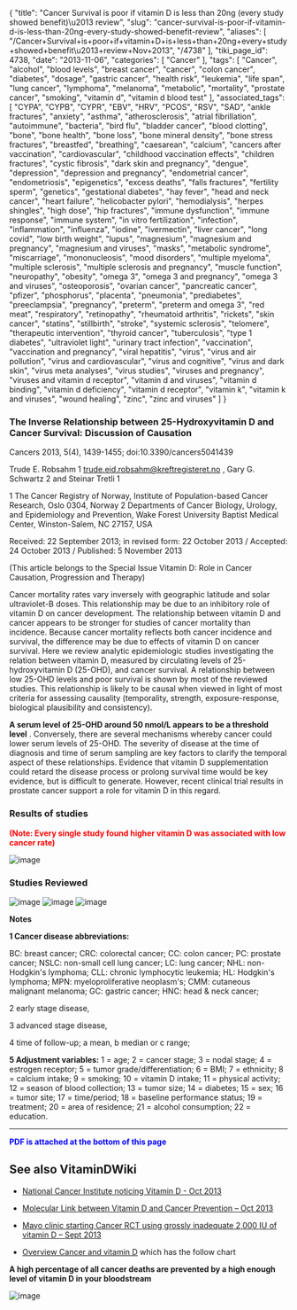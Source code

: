 {
    "title": "Cancer Survival is poor if vitamin D is less than 20ng (every study showed benefit)\u2013 review",
    "slug": "cancer-survival-is-poor-if-vitamin-d-is-less-than-20ng-every-study-showed-benefit-review",
    "aliases": [
        "/Cancer+Survival+is+poor+if+vitamin+D+is+less+than+20ng+every+study+showed+benefit\u2013+review+Nov+2013",
        "/4738"
    ],
    "tiki_page_id": 4738,
    "date": "2013-11-06",
    "categories": [
        "Cancer"
    ],
    "tags": [
        "Cancer",
        "alcohol",
        "blood levels",
        "breast cancer",
        "cancer",
        "colon cancer",
        "diabetes",
        "dosage",
        "gastric cancer",
        "health risk",
        "leukemia",
        "life span",
        "lung cancer",
        "lymphoma",
        "melanoma",
        "metabolic",
        "mortality",
        "prostate cancer",
        "smoking",
        "vitamin d",
        "vitamin d blood test"
    ],
    "associated_tags": [
        "CYPA",
        "CYPB",
        "CYPR",
        "EBV",
        "HRV",
        "PCOS",
        "RSV",
        "SAD",
        "ankle fractures",
        "anxiety",
        "asthma",
        "atherosclerosis",
        "atrial fibrillation",
        "autoimmune",
        "bacteria",
        "bird flu",
        "bladder cancer",
        "blood clotting",
        "bone",
        "bone health",
        "bone loss",
        "bone mineral density",
        "bone stress fractures",
        "breastfed",
        "breathing",
        "caesarean",
        "calcium",
        "cancers after vaccination",
        "cardiovascular",
        "childhood vaccination effects",
        "children fractures",
        "cystic fibrosis",
        "dark skin and pregnancy",
        "dengue",
        "depression",
        "depression and pregnancy",
        "endometrial cancer",
        "endometriosis",
        "epigenetics",
        "excess deaths",
        "falls fractures",
        "fertility sperm",
        "genetics",
        "gestational diabetes",
        "hay fever",
        "head and neck cancer",
        "heart failure",
        "helicobacter pylori",
        "hemodialysis",
        "herpes shingles",
        "high dose",
        "hip fractures",
        "immune dysfunction",
        "immune response",
        "immune system",
        "in vitro fertilization",
        "infection",
        "inflammation",
        "influenza",
        "iodine",
        "ivermectin",
        "liver cancer",
        "long covid",
        "low birth weight",
        "lupus",
        "magnesium",
        "magnesium and pregnancy",
        "magnesium and viruses",
        "masks",
        "metabolic syndrome",
        "miscarriage",
        "mononucleosis",
        "mood disorders",
        "multiple myeloma",
        "multiple sclerosis",
        "multiple sclerosis and pregnancy",
        "muscle function",
        "neuropathy",
        "obesity",
        "omega 3",
        "omega 3 and pregnancy",
        "omega 3 and viruses",
        "osteoporosis",
        "ovarian cancer",
        "pancreatic cancer",
        "pfizer",
        "phosphorus",
        "placenta",
        "pneumonia",
        "prediabetes",
        "preeclampsia",
        "pregnancy",
        "preterm",
        "preterm and omega 3",
        "red meat",
        "respiratory",
        "retinopathy",
        "rheumatoid arthritis",
        "rickets",
        "skin cancer",
        "statins",
        "stillbirth",
        "stroke",
        "systemic sclerosis",
        "telomere",
        "therapeutic intervention",
        "thyroid cancer",
        "tuberculosis",
        "type 1 diabetes",
        "ultraviolet light",
        "urinary tract infection",
        "vaccination",
        "vaccination and pregnancy",
        "viral hepatitis",
        "virus",
        "virus and air pollution",
        "virus and cardiovascular",
        "virus and cognitive",
        "virus and dark skin",
        "virus meta analyses",
        "virus studies",
        "viruses and pregnancy",
        "viruses and vitamin d receptor",
        "vitamin d and viruses",
        "vitamin d binding",
        "vitamin d deficiency",
        "vitamin d receptor",
        "vitamin k",
        "vitamin k and viruses",
        "wound healing",
        "zinc",
        "zinc and viruses"
    ]
}


### The Inverse Relationship between 25-Hydroxyvitamin D and Cancer Survival: Discussion of Causation

Cancers 2013, 5(4), 1439-1455; doi:10.3390/cancers5041439

Trude E. Robsahm 1 trude.eid.robsahm@kreftregisteret.no ,  Gary G. Schwartz 2 and Steinar Tretli 1

1 The Cancer Registry of Norway, Institute of Population-based Cancer Research, Oslo 0304, Norway 2 Departments of Cancer Biology, Urology, and Epidemiology and Prevention, Wake Forest University Baptist Medical Center, Winston-Salem, NC 27157, USA

Received: 22 September 2013; in revised form: 22 October 2013 / Accepted: 24 October 2013 / Published: 5 November 2013

(This article belongs to the Special Issue Vitamin D: Role in Cancer Causation, Progression and Therapy)

Cancer mortality rates vary inversely with geographic latitude and solar ultraviolet-B doses. This relationship may be due to an inhibitory role of vitamin D on cancer development. The relationship between vitamin D and cancer appears to be stronger for studies of cancer mortality than incidence. Because cancer mortality reflects both cancer incidence and survival, the difference may be due to effects of vitamin D on cancer survival. Here we review analytic epidemiologic studies investigating the relation between vitamin D, measured by circulating levels of 25-hydroxyvitamin D (25-OHD), and cancer survival. A relationship between low 25-OHD levels and poor survival is shown by most of the reviewed studies. This relationship is likely to be causal when viewed in light of most criteria for assessing causality (temporality, strength, exposure-response, biological plausibility and consistency). 

 **A serum level of 25-OHD around 50 nmol/L appears to be a threshold level** . Conversely, there are several mechanisms whereby cancer could lower serum levels of 25-OHD. The severity of disease at the time of diagnosis and time of serum sampling are key factors to clarify the temporal aspect of these relationships. Evidence that vitamin D supplementation could retard the disease process or prolong survival time would be key evidence, but is difficult to generate. However, recent clinical trial results in prostate cancer support a role for vitamin D in this regard.

### Results of studies

 **<span style="color:#F00;">(Note: Every single study found higher vitamin D was associated with low cancer rate)</span>** 

<img src="https://d378j1rmrlek7x.cloudfront.net/attachments/jpeg/cancer-hr.jpg" alt="image">  

### Studies Reviewed

<img src="https://d378j1rmrlek7x.cloudfront.net/attachments/jpeg/cancer-t1.jpg" alt="image">
<img src="https://d378j1rmrlek7x.cloudfront.net/attachments/jpeg/cancer-t1b.jpg" alt="image">
<img src="https://d378j1rmrlek7x.cloudfront.net/attachments/jpeg/cancer-t1c.jpg" alt="image">

 **Notes** 

 **1 Cancer disease abbreviations:** 

BC: breast cancer; CRC: colorectal cancer; CC: colon cancer; PC: prostate cancer; NSLC: non-small cell lung cancer; LC: lung cancer; NHL: non-Hodgkin's lymphoma; CLL: chronic lymphocytic leukemia; HL: Hodgkin's lymphoma; MPN: myeloproliferative neoplasm's; CMM: cutaneous malignant melanoma; GC: gastric cancer; HNC: head & neck cancer; 

2 early stage disease, 

3 advanced stage disease, 

4 time of follow-up; a mean, b median or c range; 

 **5 Adjustment variables:**  1 = age; 2 = cancer stage; 3 = nodal stage; 4 = estrogen receptor; 5 = tumor grade/differentiation; 6 = BMI; 7 = ethnicity; 8 = calcium intake; 9 = smoking; 10 = vitamin D intake; 11 = physical activity; 12 = season of blood collection; 13 = tumor size; 14 = diabetes; 15 = sex; 16 = tumor site; 17 = time/period; 18 = baseline performance status; 19 = treatment; 20 = area of residence; 21 = alcohol consumption; 22 = education.

---

 **<span style="color:#00F;">PDF is attached at the bottom of this page</span>** 

## See also VitaminDWiki

* [National Cancer Institute noticing Vitamin D - Oct 2013](/posts/national-cancer-institute-noticing-vitamin-d)

* [Molecular Link between Vitamin D and Cancer Prevention – Oct 2013](/posts/molecular-link-between-vitamin-d-and-cancer-prevention)

* [Mayo clinic starting Cancer RCT using grossly inadequate 2,000 IU of vitamin D – Sept 2013](/posts/mayo-clinic-starting-cancer-rct-using-grossly-inadequate-2000-iu-of-vitamin-d)

* [Overview Cancer and vitamin D](/tags/overview-cancer-and-vitamin-d.html) which has the follow chart

 **A high percentage of all cancer deaths are prevented by a high enough level of vitamin D in your bloodstream** 

<img src="/attachments/d3.mock.jpg" alt="image">